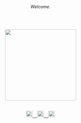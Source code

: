 

<div align="center">
 <h6>
  <br><br>
  <br><br>
   Welcome.
  <br><br><br>
 </h6>
</div>
 
<div align="center" style="border-radius: 50%"> 
 <a href="https://linkedin.com/in/adryelsimon" target="_blank"> 
  <img height="233em" src="https://th.bing.com/th/id/R.ea751f1731a8fd450c2b8248f744b6a8?rik=Hwf%2btzj%2b5sHKaA&riu=http%3a%2f%2f38.media.tumblr.com%2f37dddcb50328eb6256a0cf21aaf34079%2ftumblr_n7t4emUpMA1tzv1dpo1_500.gif&ehk=x8y2TuBzK%2fYg1TC%2bCGqdBLpNaJVa0SDlqOaY9njTs14%3d&risl=&pid=ImgRaw&r=0"/>
 <br><br><br>
</div>

 
  
      
<div align="center"> 
  <a href="https://github.com/alchemist-developer"> <img height=21em src="https://img.shields.io/badge/HTML5-E34F26?style=for-the-badge&logo=html5&logoColor=white"/>&nbsp &nbsp  
   <a href="https://github.com/alchemist-developer"> <img height=21em src="https://img.shields.io/badge/CSS3-1572B6?style=for-the-badge&logo=css3&logoColor=white"/>&nbsp &nbsp 
    <a href="https://github.com/alchemist-developer"> <img height=21em src="https://img.shields.io/badge/JavaScript-F7DF1E?style=for-the-badge&logo=javascript&logoColor=black"/>
   <br>
  <br>
</div> 
